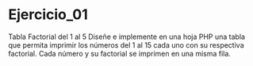 # Ejercicio_01
Tabla Factorial del 1 al 5
Diseñe e implemente en una hoja PHP una tabla que permita imprimir los números del 1 al 15 cada uno con su respectiva factorial. Cada número y su factorial se imprimen en una misma fila.
